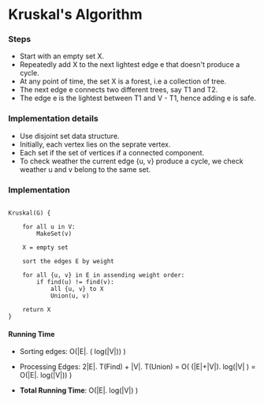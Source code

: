 # Kruskal's Algorithm

### Steps

- Start with an empty set X.
- Repeatedly add X to the next lightest edge e that doesn't produce a cycle.
- At any point of time, the set X is a forest, i.e a collection of tree.
- The next edge e connects two different trees, say T1 and T2.
- The edge e is the lightest between T1 and V - T1, hence adding e is safe.


### Implementation details

* Use disjoint set data structure.
* Initially, each vertex lies on the seprate vertex.
* Each set if the set of vertices if a connected component.
* To check weather the current edge {u, v} produce a cycle, we check weather u and v belong to the same set.

### Implementation

```

Kruskal(G) {

	for all u in V:
		MakeSet(v)

	X = empty set

	sort the edges E by weight

	for all {u, v} in E in assending weight order:
		if find(u) != find(v):
			all {u, v} to X
			Union(u, v)

	return X
}

```


#### Running Time

- Sorting edges: O(|E|. ( log(|V|)) )

- Processing Edges: 2|E|. T(Find) + |V|. T(Union) = O( (|E|+|V|). log(|V| ) = O(|E|. log(|V|)) )

* **Total  Running Time**: O(|E|. log(|V|) )